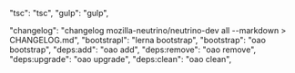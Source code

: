 "tsc": "tsc",
"gulp": "gulp",

"changelog": "changelog mozilla-neutrino/neutrino-dev all --markdown > CHANGELOG.md",
"bootstrapl": "lerna bootstrap",
"bootstrap": "oao bootstrap",
"deps:add": "oao add",
"deps:remove": "oao remove",
"deps:upgrade": "oao upgrade",
"deps:clean": "oao clean",
